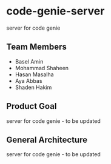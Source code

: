 # code-genie-server
server for code genie

## Team Members
- Basel Amin
- Mohammad Shaheen
- Hasan Masalha
- Aya Abbas
- Shaden Hakim
  
## Product Goal
server for code genie - to be updated

## General Architecture
server for code genie - to be updated

